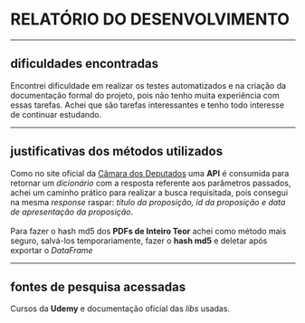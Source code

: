 # RELATÓRIO DO DESENVOLVIMENTO
***
## dificuldades encontradas
Encontrei dificuldade em realizar os testes automatizados e na criação da documentação formal do projeto, pois não tenho muita experiência com essas tarefas.
Achei que são tarefas interessantes e tenho todo interesse de continuar estudando.

***

## justificativas dos métodos utilizados
Como no site oficial da [Câmara dos Deputados](https://www.camara.leg.br/busca-portal/proposicoes/pesquisa-simplificada) uma __API__ é consumida para retornar 
um *dicionário* com a resposta referente aos parâmetros passados, achei um caminho prático para realizar a busca requisitada, pois consegui na mesma *response* raspar: *título da proposição, id da proposição e data de apresentação da proposição*.
<br></br>
Para fazer o hash md5 dos __PDFs de Inteiro Teor__ achei como método mais seguro, salvá-los temporariamente, fazer o __hash md5__ e deletar após exportar o *DataFrame*
***

## fontes de pesquisa acessadas
Cursos da __Udemy__ e documentação oficial das *libs* usadas.
